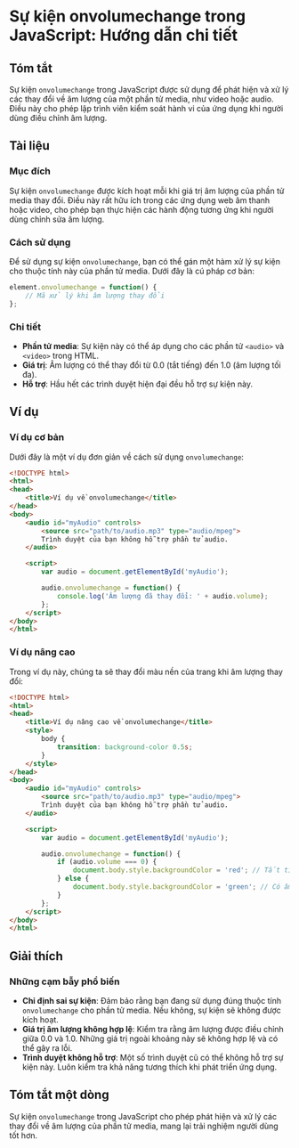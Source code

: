 <!--
Meta Description: # Sự kiện onvolumechange trong JavaScript: Hướng dẫn chi tiết ## Tóm tắt Sự kiện `onvolumechange` trong JavaScript được sử dụng để phát hiện và xử lý ...
Meta Keywords: audio, onvolumechange, lượng, kiện, dụng
-->

# Sự kiện onvolumechange trong JavaScript: Hướng dẫn chi tiết

## Tóm tắt
Sự kiện `onvolumechange` trong JavaScript được sử dụng để phát hiện và xử lý các thay đổi về âm lượng của một phần tử media, như video hoặc audio. Điều này cho phép lập trình viên kiểm soát hành vi của ứng dụng khi người dùng điều chỉnh âm lượng.

## Tài liệu
### Mục đích
Sự kiện `onvolumechange` được kích hoạt mỗi khi giá trị âm lượng của phần tử media thay đổi. Điều này rất hữu ích trong các ứng dụng web âm thanh hoặc video, cho phép bạn thực hiện các hành động tương ứng khi người dùng chỉnh sửa âm lượng.

### Cách sử dụng
Để sử dụng sự kiện `onvolumechange`, bạn có thể gán một hàm xử lý sự kiện cho thuộc tính này của phần tử media. Dưới đây là cú pháp cơ bản:

```javascript
element.onvolumechange = function() {
    // Mã xử lý khi âm lượng thay đổi
};
```

### Chi tiết
- **Phần tử media**: Sự kiện này có thể áp dụng cho các phần tử `<audio>` và `<video>` trong HTML.
- **Giá trị**: Âm lượng có thể thay đổi từ 0.0 (tắt tiếng) đến 1.0 (âm lượng tối đa).
- **Hỗ trợ**: Hầu hết các trình duyệt hiện đại đều hỗ trợ sự kiện này.

## Ví dụ
### Ví dụ cơ bản
Dưới đây là một ví dụ đơn giản về cách sử dụng `onvolumechange`:

```html
<!DOCTYPE html>
<html>
<head>
    <title>Ví dụ về onvolumechange</title>
</head>
<body>
    <audio id="myAudio" controls>
        <source src="path/to/audio.mp3" type="audio/mpeg">
        Trình duyệt của bạn không hỗ trợ phần tử audio.
    </audio>

    <script>
        var audio = document.getElementById('myAudio');

        audio.onvolumechange = function() {
            console.log('Âm lượng đã thay đổi: ' + audio.volume);
        };
    </script>
</body>
</html>
```

### Ví dụ nâng cao
Trong ví dụ này, chúng ta sẽ thay đổi màu nền của trang khi âm lượng thay đổi:

```html
<!DOCTYPE html>
<html>
<head>
    <title>Ví dụ nâng cao về onvolumechange</title>
    <style>
        body {
            transition: background-color 0.5s;
        }
    </style>
</head>
<body>
    <audio id="myAudio" controls>
        <source src="path/to/audio.mp3" type="audio/mpeg">
        Trình duyệt của bạn không hỗ trợ phần tử audio.
    </audio>

    <script>
        var audio = document.getElementById('myAudio');

        audio.onvolumechange = function() {
            if (audio.volume === 0) {
                document.body.style.backgroundColor = 'red'; // Tắt tiếng
            } else {
                document.body.style.backgroundColor = 'green'; // Có âm thanh
            }
        };
    </script>
</body>
</html>
```

## Giải thích
### Những cạm bẫy phổ biến
- **Chỉ định sai sự kiện**: Đảm bảo rằng bạn đang sử dụng đúng thuộc tính `onvolumechange` cho phần tử media. Nếu không, sự kiện sẽ không được kích hoạt.
- **Giá trị âm lượng không hợp lệ**: Kiểm tra rằng âm lượng được điều chỉnh giữa 0.0 và 1.0. Những giá trị ngoài khoảng này sẽ không hợp lệ và có thể gây ra lỗi.
- **Trình duyệt không hỗ trợ**: Một số trình duyệt cũ có thể không hỗ trợ sự kiện này. Luôn kiểm tra khả năng tương thích khi phát triển ứng dụng.

## Tóm tắt một dòng
Sự kiện `onvolumechange` trong JavaScript cho phép phát hiện và xử lý các thay đổi về âm lượng của phần tử media, mang lại trải nghiệm người dùng tốt hơn.
